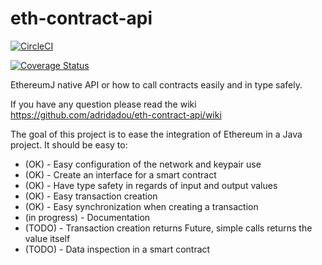 # eth-contract-api
[![CircleCI](https://circleci.com/gh/adridadou/eth-contract-api/tree/develop.svg?style=svg)](https://circleci.com/gh/adridadou/eth-contract-api/tree/develop)

[![Coverage Status](https://coveralls.io/repos/github/adridadou/eth-contract-api/badge.svg?branch=develop)](https://coveralls.io/github/adridadou/eth-contract-api?branch=develop)


EthereumJ native API or how to call contracts easily and in type safely.

If you have any question please read the wiki https://github.com/adridadou/eth-contract-api/wiki

The goal of this project is to ease the integration of Ethereum in a Java project.
It should be easy to:
* (OK) - Easy configuration of the network and keypair use
* (OK) - Create an interface for a smart contract
* (OK) - Have type safety in regards of input and output values
* (OK) - Easy transaction creation
* (OK) - Easy synchronization when creating a transaction
* (in progress) - Documentation
* (TODO) - Transaction creation returns Future, simple calls returns the value itself
* (TODO) - Data inspection in a smart contract
